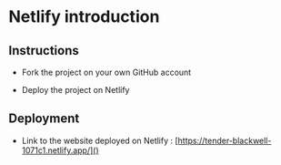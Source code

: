 # Netlify introduction

## Instructions

* Fork the project on your own GitHub account

* Deploy the project on Netlify

## Deployment

* Link to the website deployed on Netlify : [https://tender-blackwell-1071c1.netlify.app/]()
